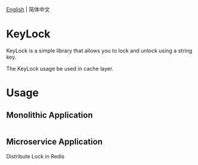 [English](./README.md) | 简体中文
# KeyLock

KeyLock is a simple library that allows you to lock and unlock using a string key.

The KeyLock usage be used in cache layer.

# Usage

## Monolithic Application
```golang

```

## Microservice Application
Distribute Lock in Redis
```golang

```